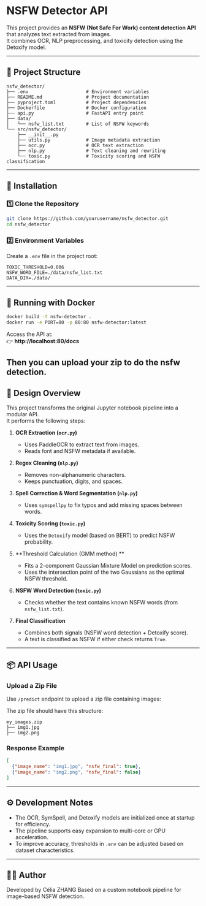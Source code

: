 # NSFW Detector API

This project provides an **NSFW (Not Safe For Work) content detection API** that analyzes text extracted from images.  
It combines OCR, NLP preprocessing, and toxicity detection using the Detoxify model.

---

## 🧩 Project Structure

```
nsfw_detector/
├── .env                     # Environment variables
├── README.md                # Project documentation
├── pyproject.toml           # Project dependencies
├── Dockerfile               # Docker configuration
├── api.py                   # FastAPI entry point
├── data/       
│   └── nsfw_list.txt        # List of NSFW keywords
└── src/nsfw_detector/
    ├── __init__.py
    ├── utils.py             # Image metadata extraction
    ├── ocr.py               # OCR text extraction
    ├── nlp.py               # Text cleaning and rewriting
    └── toxic.py             # Toxicity scoring and NSFW classification
```

---

## 🚀 Installation

### 1️⃣ Clone the Repository

```bash
git clone https://github.com/yourusername/nsfw_detector.git
cd nsfw_detector
```

### 2️⃣ Environment Variables

Create a `.env` file in the project root:

```
TOXIC_THRESHOLD=0.006
NSFW_WORD_FILE=./data/nsfw_list.txt
DATA_DIR=./data/
```

---

## 🐳 Running with Docker

```bash
docker build -t nsfw-detector .
docker run -e PORT=80 -p 80:80 nsfw-detector:latest
```

Access the API at:  
👉 **http://localhost:80/docs**

Then you can upload your zip to do the nsfw detection.
---

## 🧠 Design Overview

This project transforms the original Jupyter notebook pipeline into a modular API.  
It performs the following steps:

1. **OCR Extraction (`ocr.py`)**
   - Uses PaddleOCR to extract text from images.
   - Reads font and NSFW metadata if available.

2. **Regex Cleaning (`nlp.py`)**
   - Removes non-alphanumeric characters.
   - Keeps punctuation, digits, and spaces.

3. **Spell Correction & Word Segmentation (`nlp.py`)**
   - Uses `symspellpy` to fix typos and add missing spaces between words.

4. **Toxicity Scoring (`toxic.py`)**
   - Uses the `Detoxify` model (based on BERT) to predict NSFW probability.

5. **Threshold Calculation (GMM method) **
   - Fits a 2-component Gaussian Mixture Model on prediction scores.
   - Uses the intersection point of the two Gaussians as the optimal NSFW threshold.

6. **NSFW Word Detection (`toxic.py`)**
   - Checks whether the text contains known NSFW words (from `nsfw_list.txt`).

7. **Final Classification**
   - Combines both signals (NSFW word detection + Detoxify score).
   - A text is classified as NSFW if either check returns `True`.

---

## 📦 API Usage

### Upload a Zip File

Use `/predict` endpoint to upload a zip file containing images:

The zip file should have this structure:

```
my_images.zip
├── img1.jpg
├── img2.png
```

### Response Example

```json
[
  {"image_name": "img1.jpg", "nsfw_final": true},
  {"image_name": "img2.png", "nsfw_final": false}
]
```

---

## ⚙️ Development Notes

- The OCR, SymSpell, and Detoxify models are initialized once at startup for efficiency.
- The pipeline supports easy expansion to multi-core or GPU acceleration.
- To improve accuracy, thresholds in `.env` can be adjusted based on dataset characteristics.

---

## 🧑‍💻 Author

Developed by Célia ZHANG
Based on a custom notebook pipeline for image-based NSFW detection.